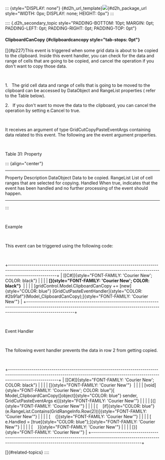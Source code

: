 ::: {style="DISPLAY: none"}
[](ms-xhelp:///?Id=d2h_url_template){#d2h_url_template}![](!package_url!){#d2h_package_url style="WIDTH: 0px; DISPLAY: none; HEIGHT: 0px"}
:::

:::: {.d2h_secondary_topic style="PADDING-BOTTOM: 10pt; MARGIN: 0pt; PADDING-LEFT: 0pt; PADDING-RIGHT: 0pt; PADDING-TOP: 0pt"}
#### ClipboardCanCopy {#clipboardcancopy style="tab-stops: 0pt"}

[]{#p227}This event is triggered when some grid data is about to be copied to the clipboard. Inside this event handler, you can check for the data and range of cells that are going to be copied, and cancel the operation if you don't want to copy those data.

 

1.   The grid cell data and range of cells that is going to be moved to the clipboard can be accessed by DataObject and RangeList properties ( refer to the Table below).

2.   If you don't want to move the data to the clipboard, you can cancel the operation by setting e.Cancel to true.

 

It receives an argument of type GridCutCopyPasteEventArgs containing data related to this event. The following are the event argument properties.

 

Table 31: Property

::: {align="center"}
  ------------ ------------------------------------------------------------------------------------------------------------
  Property     Description
  DataObject   Data to be copied.
  RangeList    List of cell ranges that are selected for copying.
  Handled      When true, indicates that the event has been handled and no further processing of the event should happen.
  ------------ ------------------------------------------------------------------------------------------------------------
:::

 

Example

 

This event can be triggered using the following code:

 

+------------------------------------------------------------------------------------------------------------------------------------------------------------------------------------+
| [\[C#\]]{style="FONT-FAMILY: 'Courier New'; COLOR: black"}                                                                                                                         |
|                                                                                                                                                                                    |
| **[]{style="FONT-FAMILY: 'Courier New'; COLOR: black"}**                                                                                                                           |
|                                                                                                                                                                                    |
| [gridControl.Model.ClipboardCanCopy += [new]{style="COLOR: blue"} [GridCutPasteEventHandler]{style="COLOR: #2b91af"}(Model_ClipboardCanCopy);]{style="FONT-FAMILY: 'Courier New'"} |
+------------------------------------------------------------------------------------------------------------------------------------------------------------------------------------+

 

Event Handler

 

The following event handler prevents the data in row 2 from getting copied.

 

+-------------------------------------------------------------------------------------------------------------------------------------------------------------------------------------+
| [\[C#\]]{style="FONT-FAMILY: 'Courier New'; COLOR: black"}                                                                                                                          |
|                                                                                                                                                                                     |
| []{style="FONT-FAMILY: 'Courier New'"}                                                                                                                                              |
|                                                                                                                                                                                     |
| [void]{style="FONT-FAMILY: 'Courier New'; COLOR: blue"}[ Model_ClipboardCanCopy([object]{style="COLOR: blue"} sender, GridCutPasteEventArgs e)]{style="FONT-FAMILY: 'Courier New'"} |
|                                                                                                                                                                                     |
| [{]{style="FONT-FAMILY: 'Courier New'"}                                                                                                                                             |
|                                                                                                                                                                                     |
| [    [if]{style="COLOR: blue"}(e.RangeList.Contains(GridRangeInfo.Row(2)))]{style="FONT-FAMILY: 'Courier New'"}                                                                     |
|                                                                                                                                                                                     |
| [    {]{style="FONT-FAMILY: 'Courier New'"}                                                                                                                                         |
|                                                                                                                                                                                     |
| [        e.Handled = [true]{style="COLOR: blue"};]{style="FONT-FAMILY: 'Courier New'"}                                                                                              |
|                                                                                                                                                                                     |
| [    }]{style="FONT-FAMILY: 'Courier New'"}                                                                                                                                         |
|                                                                                                                                                                                     |
| [}]{style="FONT-FAMILY: 'Courier New'"}                                                                                                                                             |
+-------------------------------------------------------------------------------------------------------------------------------------------------------------------------------------+

[]{#related-topics}
::::
